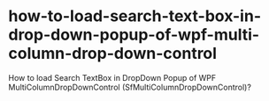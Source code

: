 # how-to-load-search-text-box-in-drop-down-popup-of-wpf-multi-column-drop-down-control
How to load Search TextBox in DropDown Popup of WPF MultiColumnDropDownControl (SfMultiColumnDropDownControl)?

